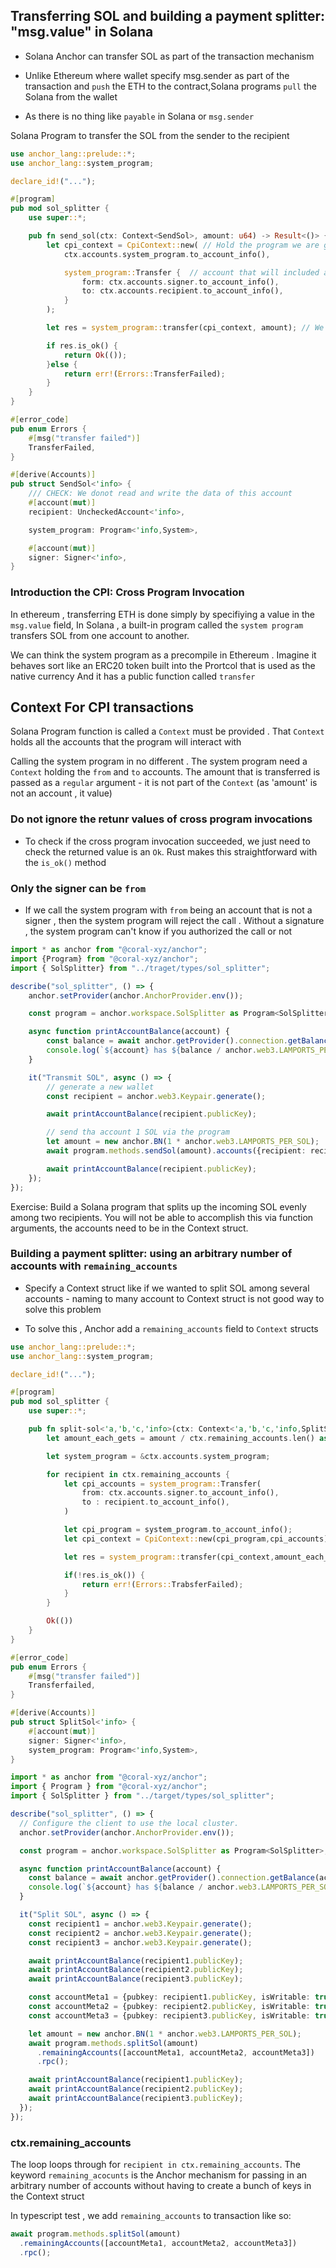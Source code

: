 ## Transferring SOL and building a payment splitter: "msg.value" in Solana

- Solana Anchor can transfer SOL as part of the transaction mechanism

- Unlike Ethereum where wallet specify msg.sender as part of the transaction and `push` the ETH to the contract,Solana programs `pull` the Solana from the wallet 

- As there is no thing like `payable` in Solana or `msg.sender`

Solana Program to transfer the SOL from the sender to the recipient

```rust
use anchor_lang::prelude::*;
use anchor_lang::system_program;

declare_id!("...");

#[program]
pub mod sol_splitter {
    use super::*;

    pub fn send_sol(ctx: Context<SendSol>, amount: u64) -> Result<()> {
        let cpi_context = CpiContext::new( // Hold the program we are going to call 
            ctx.accounts.system_program.to_account_info(), 

            system_program::Transfer {  // account that will included as part of that transaction
                form: ctx.accounts.signer.to_account_info(),
                to: ctx.accounts.recipient.to_account_info(),
            }
        );

        let res = system_program::transfer(cpi_context, amount); // We have the cpi_context , we can do a cross program invocation to the syetm_program , while specifying the amount

        if res.is_ok() {
            return Ok(());
        }else {
            return err!(Errors::TransferFailed);
        }
    }
}

#[error_code]
pub enum Errors {
    #[msg("transfer failed")]
    TransferFailed,
}

#[derive(Accounts)]
pub struct SendSol<'info> {
    /// CHECK: We donot read and write the data of this account
    #[account(mut)]
    recipient: UncheckedAccount<'info>,

    system_program: Program<'info,System>,

    #[account(mut)]
    signer: Signer<'info>,
}
```

### Introduction the CPI: Cross Program Invocation
In ethereum , transferring ETH is done simply by specifiying a value in the `msg.value` field, In Solana , a built-in program called the `system program` transfers SOL from one account to another.

We can think the system program as a precompile in Ethereum . Imagine it behaves sort like an ERC20 token built into the Prortcol that is used as the native currency And it has a public function called `transfer`

## Context For CPI transactions

Solana Program function is called a `Context` must be provided . That `Context` holds all the accounts that the program will interact with

Calling the system program in no different . The system program need a `Context` holding the `from` and `to` accounts. The amount that is transferred is passed as a `regular` argument - it is not part of the `Context` (as 'amount' is not an account , it value)


### Do not ignore the retunr values of cross program invocations

- To check if the cross program invocation succeeded, we just need to check the returned value is an `Ok`. Rust makes this straightforward with the `is_ok()` method


### Only the signer can be `from`
- If we call the system program with `from` being an account that is not a signer , then the system program will reject the call . Without a signature , the system program can't know if you authorized the call or not


```typescript
import * as anchor from "@coral-xyz/anchor";
import {Program} from "@coral-xyz/anchor";
import { SolSplitter} from "../traget/types/sol_splitter";

describe("sol_splitter", () => {
    anchor.setProvider(anchor.AnchorProvider.env());

    const program = anchor.workspace.SolSplitter as Program<SolSplitter>;

    async function printAccountBalance(account) {
        const balance = await anchor.getProvider().connection.getBalance(account);
        console.log(`${account} has ${balance / anchor.web3.LAMPORTS_PER_SOL} SOL`);
    }

    it("Transmit SOL", async () => {
        // generate a new wallet
        const recipient = anchor.web3.Keypair.generate();

        await printAccountBalance(recipient.publicKey);

        // send tha account 1 SOL via the program
        let amount = new anchor.BN(1 * anchor.web3.LAMPORTS_PER_SOL);
        await program.methods.sendSol(amount).accounts({recipient: recipient.publicKey}).rpc();

        await printAccountBalance(recipient.publicKey);
    });
});
```

Exercise: Build a Solana program that splits up the incoming SOL evenly among two recipients. You will not be able to accomplish this via function arguments, the accounts need to be in the Context struct.



### Building a payment splitter: using an arbitrary number of accounts with `remaining_accounts`

- Specify a Context struct like if we wanted to split SOL among several accounts - naming to many account to Context struct is not good way to solve this problem

- To solve this , Anchor add a `remaining_accounts` field to `Context` structs

```rust
use anchor_lang::prelude::*;
use anchor_lang::system_program;

declare_id!("...");

#[program]
pub mod sol_splitter {
    use super::*;

    pub fn split-sol<'a,'b,'c,'info>(ctx: Context<'a,'b,'c,'info,SplitSol<'info>>, amount: u64) -> Result<()> {
        let amount_each_gets = amount / ctx.remaining_accounts.len() as u64;

        let system_program = &ctx.accounts.system_program;

        for recipient in ctx.remaining_accounts {
            let cpi_accounts = system_program::Transfer(
                from: ctx.accounts.signer.to_account_info(),
                to : recipient.to_account_info(),
            )

            let cpi_program = system_program.to_account_info();
            let cpi_context = CpiContext::new(cpi_program,cpi_accounts);

            let res = system_program::transfer(cpi_context,amount_each_gets);

            if(!res.is_ok()) {
                return err!(Errors::TrabsferFailed);
            }
        }

        Ok(())
    }
}

#[error_code]
pub enum Errors {
    #[msg("transfer failed")]
    Transferfailed,
}

#[derive(Accounts)]
pub struct SplitSol<'info> {
    #[account(mut)]
    signer: Signer<'info>,
    system_program: Program<'info,System>,
}

```


```typescript
import * as anchor from "@coral-xyz/anchor";
import { Program } from "@coral-xyz/anchor";
import { SolSplitter } from "../target/types/sol_splitter";

describe("sol_splitter", () => {
  // Configure the client to use the local cluster.
  anchor.setProvider(anchor.AnchorProvider.env());

  const program = anchor.workspace.SolSplitter as Program<SolSplitter>;

  async function printAccountBalance(account) {
    const balance = await anchor.getProvider().connection.getBalance(account);
    console.log(`${account} has ${balance / anchor.web3.LAMPORTS_PER_SOL} SOL`);
  }

  it("Split SOL", async () => {
    const recipient1 = anchor.web3.Keypair.generate();
    const recipient2 = anchor.web3.Keypair.generate();
    const recipient3 = anchor.web3.Keypair.generate();

    await printAccountBalance(recipient1.publicKey);
    await printAccountBalance(recipient2.publicKey);
    await printAccountBalance(recipient3.publicKey);

    const accountMeta1 = {pubkey: recipient1.publicKey, isWritable: true, isSigner: false};
    const accountMeta2 = {pubkey: recipient2.publicKey, isWritable: true, isSigner: false};
    const accountMeta3 = {pubkey: recipient3.publicKey, isWritable: true, isSigner: false};

    let amount = new anchor.BN(1 * anchor.web3.LAMPORTS_PER_SOL);
    await program.methods.splitSol(amount)
      .remainingAccounts([accountMeta1, accountMeta2, accountMeta3])
      .rpc();

    await printAccountBalance(recipient1.publicKey);
    await printAccountBalance(recipient2.publicKey);
    await printAccountBalance(recipient3.publicKey);
  });
});


```

### ctx.remaining_accounts

The loop loops through for `recipient in ctx.remaining_accounts`. The keyword `remaining_acocunts` is the Anchor mechanism for passing in an arbitrary number of accounts without having to create a bunch of keys in the Context struct

In typescript test , we add `remaining_accounts` to transaction like so:

```typescript
await program.methods.splitSol(amount)
  .remainingAccounts([accountMeta1, accountMeta2, accountMeta3])
  .rpc();
```